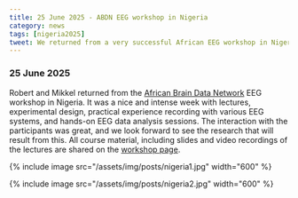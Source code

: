 ```yaml
---
title: 25 June 2025 - ABDN EEG workshop in Nigeria  
category: news
tags: [nigeria2025]
tweet: We returned from a very successful African EEG workshop in Nigeria. All details, slides and lecture videos are shared on http://fieldtriptoolbox.org/workshop/nigeria2025/
---
```


### 25 June 2025

Robert and Mikkel returned from the [African Brain Data Network](https://africanbraindatanetwork.com/) EEG workshop in Nigeria. It was a nice and intense week with lectures, experimental design, practical experience recording with various EEG systems, and hands-on EEG data analysis sessions. The interaction with the participants was great, and we look forward to see the research that will result from this. All course material, including slides and video recordings of the lectures are shared on the [workshop page](/workshop/nigeria2025/).

{% include image src="/assets/img/posts/nigeria1.jpg" width="600" %}

{% include image src="/assets/img/posts/nigeria2.jpg" width="600" %}
